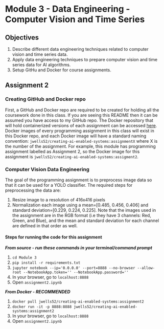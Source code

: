 # Module 3 - Data Engineering - Computer Vision and Time Series

## Objectives
1. Describe different data engineering techniques related to computer vision and time series data.
2. Apply data engineering techniques to prepare computer vision and time series data for AI algorithms.
3. Setup GitHu and Docker for course assignments.

## Assignment 2
### Creating GitHub and Docker repo
First, a GitHub and Docker repo are required to be created for holding all the coursework done in this class. If you are seeing this README then it can be assumed you have access to my GitHub repo. The Docker repository that will hold containerized versions of each assignment can be accessed [here](https://hub.docker.com/repository/docker/jwells52/creating-ai-enabled-systems/general). Docker images of every programming assignment in this class will exist in this Docker repo, and each Docker image will have a standard naming convention: `jwells52/creating-ai-enabled-systems:assignmentX` where X is the number of the assignment. For example, this module has programming assignment labelled as Assignment 2, so the Docker image for this assignment is `jwells52/creating-ai-enabled-systems:assigment2`.

### Computer Vision Data Engineering
The goal of the programming assignment is to preprocess image data so that it can be used for a YOLO classifier. The required steps for preprocessing the data are:
1. Resize image to a resolution of 416x416 pixels
2. Normalization each image using a mean=[0.485, 0.456, 0.406] and standard deviation=[0.229, 0.224, 0.225]. Note that the images used in the assignment are in the RGB format (i.e they have 3 channels: Red, Green, and Blue), and the mean and standard deviation for each channel are defined in that order as well.

#### Steps for running the code for this assignment
***From source - run these commands in your terminal/command prompt***
1. `cd Module 3`
2. `pip install -r requirements.txt`
3. `jupyter notebook --ip='0.0.0.0' --port=8888 --no-browser --allow-root --NotebookApp.token='' --NotebookApp.password=''`
4. In your browser, go to `localhost:8888`
5. Open `assignment2.ipynb`

***From Docker - RECOMMENDED***
1. `docker pull jwells52/creating-ai-enabled-systems:assignment2`
2. `docker run -it -p 8888:8888 jwells52/creating-ai-enabled-systems:assignment2`
3. In your browser, go to `localhost:8888`
4. Open `assignment2.ipynb`